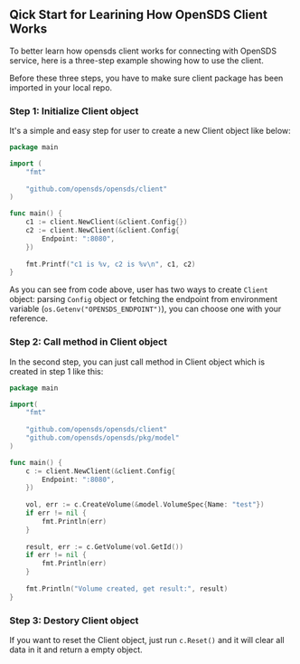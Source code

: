 ## Qick Start for Learining How OpenSDS Client Works

To better learn how opensds client works for connecting with OpenSDS service,
here is a three-step example showing how to use the client.

Before these three steps, you have to make sure client package has been imported
in your local repo.

### Step 1: Initialize Client object
It's a simple and easy step for user to create a new Client object like below:
```go
package main

import (
	"fmt"
	
	"github.com/opensds/opensds/client"
)

func main() {
	c1 := client.NewClient(&client.Config{})
	c2 := client.NewClient(&client.Config{
		Endpoint: ":8080",
	})
	
	fmt.Printf("c1 is %v, c2 is %v\n", c1, c2)
}
```
As you can see from code above, user has two ways to create ```Client``` object:
parsing ```Config``` object or fetching the endpoint from environment variable
(```os.Getenv("OPENSDS_ENDPOINT")```), you can choose one with your reference.

### Step 2: Call method in Client object
In the second step, you can just call method in Client object which is created
in step 1 like this:
```go
package main

import(
	"fmt"
	
	"github.com/opensds/opensds/client"
	"github.com/opensds/opensds/pkg/model"
)

func main() {
	c := client.NewClient(&client.Config{
		Endpoint: ":8080",
	})
	
	vol, err := c.CreateVolume(&model.VolumeSpec{Name: "test"})
	if err != nil {
		fmt.Println(err)
	}
	
	result, err := c.GetVolume(vol.GetId())
	if err != nil {
		fmt.Println(err)
	}
	
	fmt.Println("Volume created, get result:", result)
}
```

### Step 3: Destory Client object
If you want to reset the Client object, just run ```c.Reset()``` and it will
clear all data in it and return a empty object.
